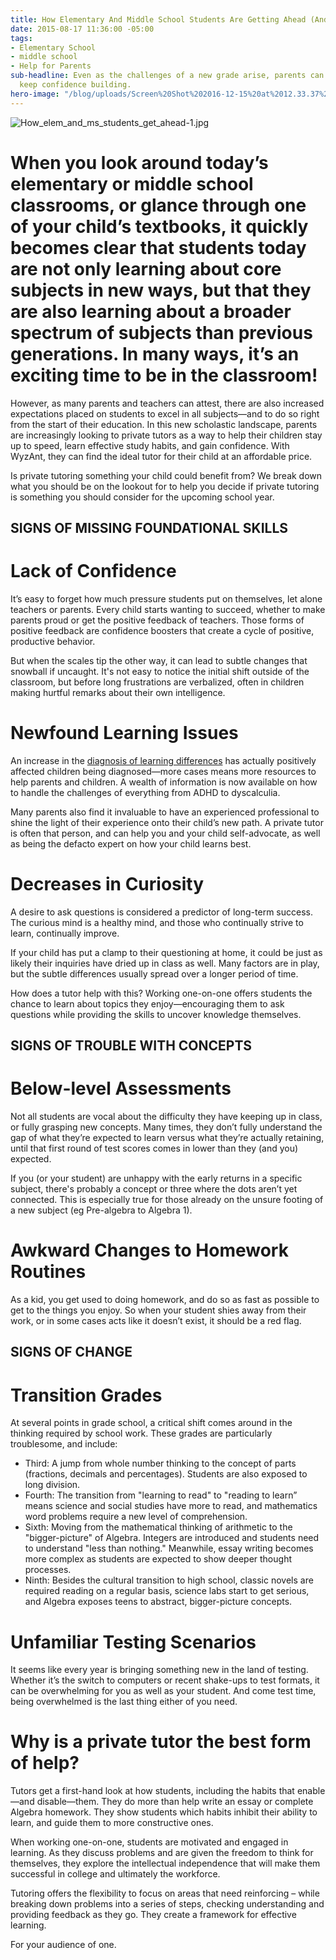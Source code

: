 ```yaml
---
title: How Elementary And Middle School Students Are Getting Ahead (And Staying There)
date: 2015-08-17 11:36:00 -05:00
tags:
- Elementary School
- middle school
- Help for Parents
sub-headline: Even as the challenges of a new grade arise, parents can make sure students
  keep confidence building.
hero-image: "/blog/uploads/Screen%20Shot%202016-12-15%20at%2012.33.37%20PM%20(1).png"
---
```


![How_elem_and_ms_students_get_ahead-1.jpg](/blog/uploads/How_elem_and_ms_students_get_ahead-1.jpg)

# When you look around today’s elementary or middle school classrooms, or glance through one of your child’s textbooks, it quickly becomes clear that students today are not only learning about core subjects in new ways, but that they are also learning about a broader spectrum of subjects than previous generations. In many ways, it’s an exciting time to be in the classroom!

However, as many parents and teachers can attest, there are also increased expectations placed on students to excel in all subjects—and to do so right from the start of their education. In this new scholastic landscape, parents are increasingly looking to private tutors as a way to help their children stay up to speed, learn effective study habits, and gain confidence. With WyzAnt, they can find the ideal tutor for their child at an affordable price.

Is private tutoring something your child could benefit from? We break down what you should be on the lookout for to help you decide if private tutoring is something you should consider for the upcoming school year.

## SIGNS OF MISSING FOUNDATIONAL SKILLS

# Lack of Confidence

It’s easy to forget how much pressure students put on themselves, let alone teachers or parents. Every child starts wanting to succeed, whether to make parents proud or get the positive feedback of teachers. Those forms of positive feedback are confidence boosters that create a cycle of positive, productive behavior.

But when the scales tip the other way, it can lead to subtle changes that snowball if uncaught. It's not easy to notice the initial shift outside of the classroom, but before long frustrations are verbalized, often in children making hurtful remarks about their own intelligence.

# Newfound Learning Issues

An increase in the [diagnosis of learning differences](http://www.npr.org/2014/08/19/341674577/whats-behind-the-stark-rise-in-childrens-disabilities) has actually positively affected children being diagnosed—more cases means more resources to help parents and children. A wealth of information is now available on how to handle the challenges of everything from ADHD to dyscalculia.

Many parents also find it invaluable to have an experienced professional to shine the light of their experience onto their child’s new path. A private tutor is often that person, and can help you and your child self-advocate, as well as being the defacto expert on how your child learns best.

# Decreases in Curiosity

A desire to ask questions is considered a predictor of long-term success. The curious mind is a healthy mind, and those who continually strive to learn, continually improve.

If your child has put a clamp to their questioning at home, it could be just as likely their inquiries have dried up in class as well. Many factors are in play, but the subtle differences usually spread over a longer period of time.

How does a tutor help with this? Working one-on-one offers students the chance to learn about topics they enjoy—encouraging them to ask questions while providing the skills to uncover knowledge themselves.

## SIGNS OF TROUBLE WITH CONCEPTS

# Below-level Assessments

Not all students are vocal about the difficulty they have keeping up in class, or fully grasping new concepts. Many times, they don’t fully understand the gap of what they’re expected to learn versus what they’re actually retaining, until that first round of test scores comes in lower than they (and you) expected.

If you (or your student) are unhappy with the early returns in a specific subject, there's probably a concept or three where the dots aren’t yet connected. This is especially true for those already on the unsure footing of a new subject (eg Pre-algebra to Algebra 1).

# Awkward Changes to Homework Routines

As a kid, you get used to doing homework, and do so as fast as possible to get to the things you enjoy. So when your student shies away from their work, or in some cases acts like it doesn’t exist, it should be a red flag.

## SIGNS OF CHANGE

# Transition Grades

At several points in grade school, a critical shift comes around in the thinking required by school work. These grades are particularly troublesome, and include:

* Third: A jump from whole number thinking to the concept of parts (fractions, decimals and percentages). Students are also exposed to long division.
* Fourth: The transition from "learning to read" to "reading to learn” means science and social studies have more to read, and mathematics word problems require a new level of comprehension.
* Sixth: Moving from the mathematical thinking of arithmetic to the "bigger-picture" of Algebra. Integers are introduced and students need to understand "less than nothing." Meanwhile, essay writing becomes more complex as students are expected to show deeper thought processes.
* Ninth: Besides the cultural transition to high school, classic novels are required reading on a regular basis, science labs start to get serious, and Algebra exposes teens to abstract, bigger-picture concepts.

# Unfamiliar Testing Scenarios

It seems like every year is bringing something new in the land of testing. Whether it’s the switch to computers or recent shake-ups to test formats, it can be overwhelming for you as well as your student. And come test time, being overwhelmed is the last thing either of you need.

# Why is a private tutor the best form of help?

Tutors get a first-hand look at how students, including the habits that enable—and disable—them. They do more than help write an essay or complete Algebra homework. They show students which habits inhibit their ability to learn, and guide them to more constructive ones.

When working one-on-one, students are motivated and engaged in learning. As they discuss problems and are given the freedom to think for themselves, they explore the intellectual independence that will make them successful in college and ultimately the workforce.

Tutoring offers the flexibility to focus on areas that need reinforcing – while breaking down problems into a series of steps, checking understanding and providing feedback as they go. They create a framework for effective learning.

For your audience of one.